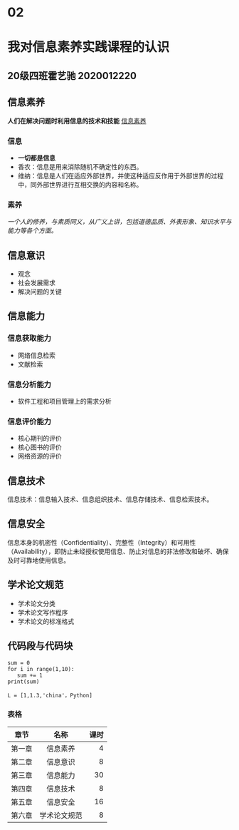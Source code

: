 # 02

# 我对信息素养实践课程的认识  
## 20级四班霍艺驰 2020012220
## 信息素养  
  **人们在解决问题时利用信息的技术和技能**
  [信息素养](https://baike.baidu.com/item/%E4%BF%A1%E6%81%AF%E7%B4%A0%E5%85%BB/937143?fr=aladdin)
### 信息  
* **一切都是信息**
* 香农：信息是用来消除随机不确定性的东西。
* 维纳：信息是人们在适应外部世界，并使这种适应反作用于外部世界的过程中，同外部世界进行互相交换的内容和名称。 
### 素养  
  *一个人的修养，与素质同义，从广义上讲，包括道德品质、外表形象、知识水平与能力等各个方面。*
## 信息意识  
* 观念
* 社会发展需求
* 解决问题的关键
## 信息能力  
### 信息获取能力  
* 网络信息检索
* 文献检索
### 信息分析能力  
* 软件工程和项目管理上的需求分析
### 信息评价能力  
* 核心期刊的评价
* 核心图书的评价
* 网络资源的评价
## 信息技术  
  信息技术：信息输入技术、信息组织技术、信息存储技术、信息检索技术。
## 信息安全  
  信息本身的机密性（Confidentiality）、完整性（Integrity）和可用性（Availability），即防止未经授权使用信息、防止对信息的非法修改和破坏、确保及时可靠地使用信息。
## 学术论文规范  
* 学术论文分类
* 学术论文写作程序
* 学术论文的标准格式
## 代码段与代码块  
```
sum = 0
for i in range(1,10):
   sum += 1
print(sum)
```
`L = [1,1.3,'china'，Python]`
### 表格  
|  章节  |     名称     | 课时 |
| :----: | :----------: | ---: |
| 第一章 |   信息素养   |    4 |
| 第二章 |   信息意识   |    8 |
| 第三章 |   信息能力   |   30 |
| 第四章 |   信息技术   |    8 |
| 第五章 |   信息安全   |   16 |
| 第六章 | 学术论文规范 |    8 |